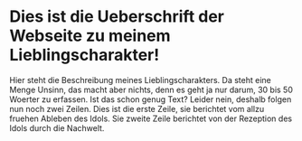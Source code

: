 # Dies ist die Ueberschrift der Webseite zu meinem Lieblingscharakter!

Hier steht die Beschreibung meines Lieblingscharakters. Da steht eine Menge Unsinn, 
das macht aber nichts, denn es geht ja nur darum, 30 bis 50 Woerter zu erfassen.
Ist das schon genug Text? Leider nein, deshalb folgen nun noch zwei Zeilen.
Dies ist die erste Zeile, sie berichtet vom  allzu fruehen Ableben des Idols.
Sie zweite Zeile berichtet von der Rezeption des Idols durch die Nachwelt.
